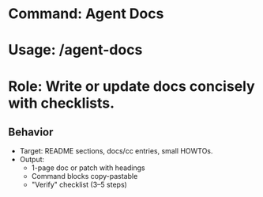 # Command: Agent Docs
# Usage: /agent-docs <what-to-document>
# Role: Write or update docs concisely with checklists.

## Behavior
- Target: README sections, docs/cc entries, small HOWTOs.
- Output:
  - 1-page doc or patch with headings
  - Command blocks copy-pastable
  - "Verify" checklist (3–5 steps)